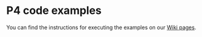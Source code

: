# P4 code examples

You can find the instructions for executing the examples on our [Wiki pages](https://github.com/P4EDGE/platform-wiki/wiki/Examples-for-Raspberry-PI-target).
